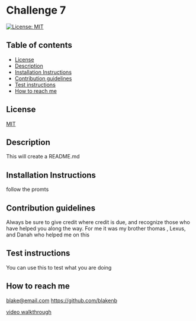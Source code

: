 # Challenge 7

[![License: MIT](https://img.shields.io/badge/License-MIT-yellow.svg)](<[MIT](https://opensource.org/licenses/MIT)>)

## Table of contents

- [License](#license)
- [Description](#description)
- [Installation Instructions](#installation-instructions)
- [Contribution guidelines](#contribution-guidelines)
- [Test instructions](#test-instructions)
- [How to reach me](#how-to-reach-me)

## License

[MIT](https://opensource.org/licenses/MIT)

## Description

This will create a README.md

## Installation Instructions

follow the promts

## Contribution guidelines

Always be sure to give credit where credit is due, and recognize those who have helped you along the way. For me it was my brother thomas , Lexus, and Danah who helped me on this

## Test instructions

You can use this to test what you are doing

## How to reach me

blake@email.com
https://github.com/blakenb

[video walkthrough](https://drive.google.com/file/d/1zWTKoWHs6zy_urv_-cl_OCoavtyIECzt/preview)
